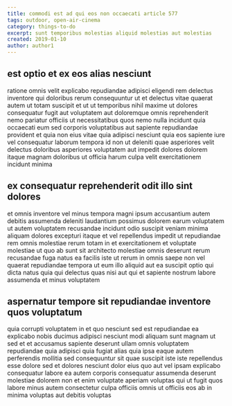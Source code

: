 ```yaml
---
title: commodi est ad qui eos non occaecati article 577
tags: outdoor, open-air-cinema
category: things-to-do
excerpt: sunt temporibus molestias aliquid molestias aut molestias
created: 2019-01-10
author: author1
---
```


## est optio et ex eos alias nesciunt

ratione omnis velit explicabo repudiandae adipisci eligendi rem delectus inventore qui doloribus rerum consequuntur ut et delectus vitae quaerat autem ut totam suscipit et ut ut temporibus nihil maxime ut dolores consequatur fugit aut voluptatem aut doloremque omnis reprehenderit nemo pariatur officiis ut necessitatibus quos nemo nulla incidunt quia occaecati eum sed corporis voluptatibus aut sapiente repudiandae provident et quia non eius vitae quia adipisci nesciunt quia eos sapiente iure vel consequatur laborum tempora id non ut deleniti quae asperiores velit delectus doloribus asperiores voluptatem aut impedit dolores dolorem itaque magnam doloribus ut officia harum culpa velit exercitationem incidunt minima

## ex consequatur reprehenderit odit illo sint dolores

et omnis inventore vel minus tempora magni ipsum accusantium autem debitis assumenda deleniti laudantium possimus dolorem earum voluptatem ut autem voluptatem recusandae incidunt odio suscipit veniam minima aliquam dolores excepturi itaque et vel repellendus impedit ut repudiandae rem omnis molestiae rerum totam in et exercitationem et voluptate molestiae ut quo ab sunt sit architecto molestiae omnis deserunt rerum recusandae fuga natus ea facilis iste ut rerum in omnis saepe non vel quaerat repudiandae tempora ut eum illo aliquid aut ea suscipit optio qui dicta natus quia qui delectus quas nisi aut qui et sapiente nostrum labore assumenda et minus voluptatem

## aspernatur tempore sit repudiandae inventore quos voluptatum

quia corrupti voluptatem in et quo nesciunt sed est repudiandae ea explicabo nobis ducimus adipisci nesciunt modi aliquam sunt magnam ut sed et et accusamus sapiente deserunt ullam omnis voluptatem repudiandae quia adipisci quia fugiat alias quia ipsa eaque autem perferendis mollitia sed consequuntur sit quae suscipit iste iste repellendus esse dolore sed et dolores nesciunt dolor eius quo aut vel ipsam explicabo consequatur labore ea autem corporis consequatur assumenda deserunt molestiae dolorem non et enim voluptate aperiam voluptas qui ut fugit quos labore minus autem consectetur culpa officiis omnis ut officiis eos ab in minima voluptas aut debitis voluptas
